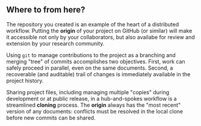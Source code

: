 ---
---

## Where to from here?

The repository you created is an example of the heart of a distributed workflow. Putting the **origin** of your project on GitHub (or similar) will make it accessible not only by your collaborators, but also availabe for review and extension by your research community.

Using `git` to manage contributions to the project as a branching and merging "tree" of commits accomplishes two objectives. First, work can safely proceed in parallel, even on the same documents. Second, a recoverable (and auditable) trail of changes is immediately available in the project history.

Sharing project files, including managing multiple "copies" during development or at public release, in a hub-and-spokes workflow is a streamlined **cloning** process. The **origin** always has the "most recent" version of any documents: conflicts must be resolved in the local clone before new commits can be shared.
